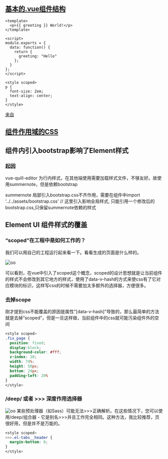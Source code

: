 ## [基本的.vue组件结构](https://codesandbox.io/s/github/vuejs/vuejs.org/tree/master/src/v2/examples/vue-20-single-file-components?file=/Hello.vue)
```
<template>
  <p>{{ greeting }} World!</p>
</template>

<script>
module.exports = {
  data: function() {
    return {
      greeting: "Hello"
    };
  }
};
</script>

<style scoped>
p {
  font-size: 2em;
  text-align: center;
}
</style>
```

[来自](https://cn.vuejs.org/v2/guide/single-file-components.html)

## [组件作用域的CSS](https://vue-loader-v14.vuejs.org/zh-cn/features/scoped-css.html)

## 组件内引入bootstrap影响了Element样式
### 起因
vue-quill-editor 为行内样式，在其他端使用需要加载样式文件，不够友好。故使用summernote，但是依赖bootstrap

summernote 局部引入bootstrap.css不齐作用，需要在组件中import '../../assets/bootstrap.css' // 这里引入影响全局样式, 只能引用一个修改后的bootstrap.css,只保留summernote依赖的样式


## Element UI 组件样式的覆盖
### “scoped”在工程中是如何工作的？
我们可以用自己的工程运行起来看一下。看看生成的页面是什么样的。

![oo](https://img2020.cnblogs.com/blog/641243/202004/641243-20200406124242326-371017631.png)

可以看到，在vue中引入了scoped这个概念，scoped的设计思想就是让当前组件的样式不会修改到其它地方的样式，使用了data-v-hash的方式来使css有了它对应模块的标识，这样写css的时候不需要加太多额外的选择器，方便很多。

### 去掉scope
刚才提到css不能覆盖的原因是属性"[data-v-hash]"导致的，那么最简单的方法就是去掉“scoped”，但是一旦这样做，当前组件中的css就可能污染组件外的空间
```css
<style scoped>
.fix_page {
  position: fixed;
  display:block;
  background-color: #fff;
  z-index: 10;
  width: 74%;
  height: 50px;
  bottom: 24px;
  padding-left: 20%
}
</style>
```

### /deep/ 或者 >>> 深度作用选择器
![oo](https://img2020.cnblogs.com/blog/641243/202004/641243-20200406124544250-1584454186.png)
某些预处理器（如Sass）可能无法>>>正确解析。在这些情况下，您可以使用/deep/组合器 - 它是别名>>>并且工作完全相同。这种方法，我比较推荐，页很好用，但是并不是万能的。
```css
<style scoped>
>>>.el-tabs__header {
  margin-bottom: 0;
}
</style>
```
